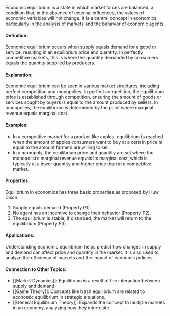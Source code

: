 Economic equilibrium is a state in which market forces are balanced, a condition that, in the absence of external influences, the values of economic variables will not change. It is a central concept in economics, particularly in the analysis of markets and the behavior of economic agents.

#### Definition:

Economic equilibrium occurs when supply equals demand for a good or service, resulting in an equilibrium price and quantity. In perfectly competitive markets, this is where the quantity demanded by consumers equals the quantity supplied by producers.

#### Explanation:

Economic equilibrium can be seen in various market structures, including perfect competition and monopolies. In perfect competition, the equilibrium price is established through competition, ensuring the amount of goods or services sought by buyers is equal to the amount produced by sellers. In monopolies, the equilibrium is determined by the point where marginal revenue equals marginal cost.

#### Examples:

- In a competitive market for a product like apples, equilibrium is reached when the amount of apples consumers want to buy at a certain price is equal to the amount farmers are willing to sell.
- In a monopoly, the equilibrium price and quantity are set where the monopolist’s marginal revenue equals its marginal cost, which is typically at a lower quantity and higher price than in a competitive market.

#### Properties:

Equilibrium in economics has three basic properties as proposed by Huw Dixon:

1. Supply equals demand (Property P1).
2. No agent has an incentive to change their behavior (Property P2).
3. The equilibrium is stable; if disturbed, the market will return to the equilibrium (Property P3).

#### Applications:

Understanding economic equilibrium helps predict how changes in supply and demand can affect price and quantity in the market. It is also used to analyze the efficiency of markets and the impact of economic policies.

#### Connection to Other Topics:

- [[Market Dynamics]]: Equilibrium is a result of the interaction between supply and demand.
- [[Game Theory]]: Concepts like Nash equilibrium are related to economic equilibrium in strategic situations.
- [[General Equilibrium Theory]]: Expands the concept to multiple markets in an economy, analyzing how they interrelate.